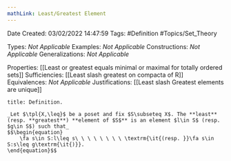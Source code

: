 ```yaml
---
mathLink: Least/Greatest Element
---
```


<div class="topSpace"></div>

Date Created: 03/02/2022 14:47:59
Tags: #Definition #Topics/Set_Theory

Types: _Not Applicable_
Examples: _Not Applicable_
Constructions: _Not Applicable_
Generalizations: _Not Applicable_

Properties: [[Least or greatest equals minimal or maximal for totally ordered sets]]
Sufficiencies: [[Least slash greatest on compacta of R]]
Equivalences: _Not Applicable_
Justifications: [[Least slash Greatest elements are unique]]

``` ad-Definition
title: Definition.

_Let $\tpl{X,\leq}$ be a poset and fix $S\subseteq X$. The **least** (resp. **greatest**) **element of $S$** is an element $l\in S$ (resp. $g\in S$) such that_
$$\begin{equation}
    \fa s\in S:l\leq s\ \ \ \ \ \ \ \ \textrm{\it{(resp. }}\fa s\in S:s\leq g\textrm{\it{)}}.
\end{equation}$$

```
